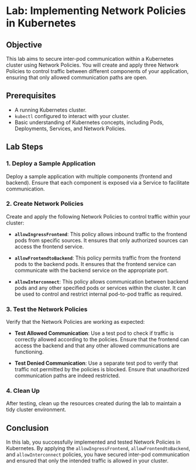 # Lab: Implementing Network Policies in Kubernetes

## Objective

This lab aims to secure inter-pod communication within a Kubernetes cluster using Network Policies. You will create and apply three Network Policies to control traffic between different components of your application, ensuring that only allowed communication paths are open.

## Prerequisites

- A running Kubernetes cluster.
- `kubectl` configured to interact with your cluster.
- Basic understanding of Kubernetes concepts, including Pods, Deployments, Services, and Network Policies.

## Lab Steps

### 1. Deploy a Sample Application

Deploy a sample application with multiple components (frontend and backend). Ensure that each component is exposed via a Service to facilitate communication.

### 2. Create Network Policies

Create and apply the following Network Policies to control traffic within your cluster:

- **`allowIngressFrontend`**: This policy allows inbound traffic to the frontend pods from specific sources. It ensures that only authorized sources can access the frontend service.

- **`allowFrontendtoBackend`**: This policy permits traffic from the frontend pods to the backend pods. It ensures that the frontend service can communicate with the backend service on the appropriate port.

- **`allowInterconnect`**: This policy allows communication between backend pods and any other specified pods or services within the cluster. It can be used to control and restrict internal pod-to-pod traffic as required.

### 3. Test the Network Policies

Verify that the Network Policies are working as expected:

- **Test Allowed Communication**: Use a test pod to check if traffic is correctly allowed according to the policies. Ensure that the frontend can access the backend and that any other allowed communications are functioning.

- **Test Denied Communication**: Use a separate test pod to verify that traffic not permitted by the policies is blocked. Ensure that unauthorized communication paths are indeed restricted.

### 4. Clean Up

After testing, clean up the resources created during the lab to maintain a tidy cluster environment.

## Conclusion

In this lab, you successfully implemented and tested Network Policies in Kubernetes. By applying the `allowIngressFrontend`, `allowFrontendtoBackend`, and `allowInterconnect` policies, you have secured inter-pod communication and ensured that only the intended traffic is allowed in your cluster.
